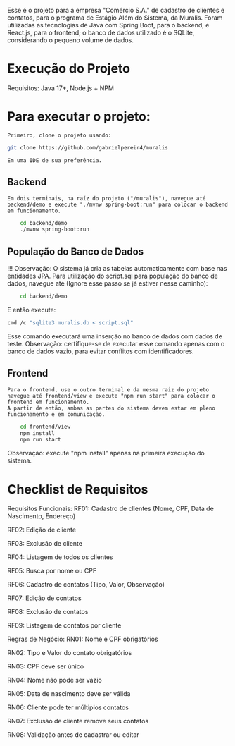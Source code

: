 Esse é o projeto para a empresa "Comércio S.A." de cadastro de clientes e contatos, para o programa de Estágio Além do Sistema, da Muralis.
Foram utilizadas as tecnologias de Java com Spring Boot, para o backend, e React.js, para o frontend; o banco de dados utilizado é o SQLite, considerando o pequeno volume de dados.

# Execução do Projeto
Requisitos: Java 17+, Node.js + NPM

# Para executar o projeto:
    Primeiro, clone o projeto usando:
```sh
git clone https://github.com/gabrielpereir4/muralis
```
    Em uma IDE de sua preferência.
## Backend
    Em dois terminais, na raíz do projeto ("/muralis"), navegue até backend/demo e execute "./mvnw spring-boot:run" para colocar o backend em funcionamento.
```sh
    cd backend/demo
    ./mvnw spring-boot:run
```
## População do Banco de Dados
!!! Observação:
O sistema já cria as tabelas automaticamente com base nas entidades JPA.
Para utilização do script.sql para população do banco de dados, navegue até (Ignore esse passo se já estiver nesse caminho):

```sh
    cd backend/demo
```

E então execute:

```sh
cmd /c "sqlite3 muralis.db < script.sql"
```
Esse comando executará uma inserção no banco de dados com dados de teste.
Observação: certifique-se de executar esse comando apenas com o banco de dados vazio, para evitar conflitos com identificadores.

## Frontend
    Para o frontend, use o outro terminal e da mesma raiz do projeto navegue até frontend/view e execute "npm run start" para colocar o frontend em funcionamento.
    A partir de então, ambas as partes do sistema devem estar em pleno funcionamento e em comunicação.
```sh
    cd frontend/view
    npm install
    npm run start
```
Observação: execute "npm install" apenas na primeira execução do sistema.

# Checklist de Requisitos
Requisitos Funcionais:
 RF01: Cadastro de clientes (Nome, CPF, Data de Nascimento, Endereço)

 RF02: Edição de cliente

 RF03: Exclusão de cliente

 RF04: Listagem de todos os clientes

 RF05: Busca por nome ou CPF

 RF06: Cadastro de contatos (Tipo, Valor, Observação)

 RF07: Edição de contatos

 RF08: Exclusão de contatos

 RF09: Listagem de contatos por cliente

Regras de Negócio:
 RN01: Nome e CPF obrigatórios

 RN02: Tipo e Valor do contato obrigatórios

 RN03: CPF deve ser único

 RN04: Nome não pode ser vazio

 RN05: Data de nascimento deve ser válida

 RN06: Cliente pode ter múltiplos contatos

 RN07: Exclusão de cliente remove seus contatos

 RN08: Validação antes de cadastrar ou editar